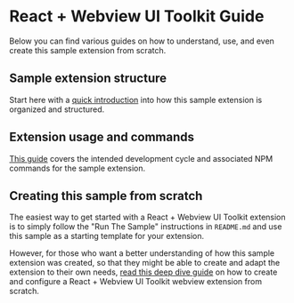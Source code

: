 # React + Webview UI Toolkit Guide

Below you can find various guides on how to understand, use, and even create this sample extension from scratch.

## Sample extension structure

Start here with a [quick introduction](./extension-structure.md) into how this sample extension is organized and structured.

## Extension usage and commands

[This guide](./extension-usage.md) covers the intended development cycle and associated NPM commands for the sample extension.

## Creating this sample from scratch

The easiest way to get started with a React + Webview UI Toolkit extension is to simply follow the "Run The Sample" instructions in `README.md` and use this sample as a starting template for your extension.

However, for those who want a better understanding of how this sample extension was created, so that they might be able to create and adapt the extension to their own needs, [read this deep dive guide](./react-toolkit-setup-guide.md) on how to create and configure a React + Webview UI Toolkit webview extension from scratch.
